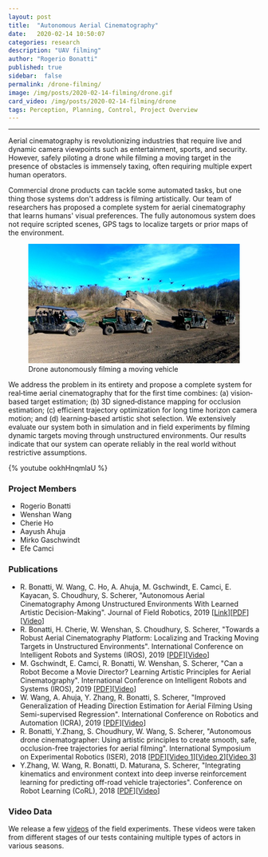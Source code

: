 ```yaml
---
layout: post
title:  "Autonomous Aerial Cinematography"
date:   2020-02-14 10:50:07
categories: research
description: "UAV filming"
author: "Rogerio Bonatti"
published: true
sidebar:  false
permalink: /drone-filming/
image: /img/posts/2020-02-14-filming/drone.gif
card_video: /img/posts/2020-02-14-filming/drone
tags: Perception, Planning, Control, Project Overview
---
```



<hr>
Aerial cinematography is revolutionizing industries that require live and dynamic camera viewpoints such as entertainment, sports, and security. However, safely piloting a drone while filming a moving target in the presence of obstacles is immensely taxing, often requiring multiple expert human operators.

Commercial drone products can tackle some automated tasks, but one thing those systems don't address is filming artistically. Our team of researchers has proposed a complete system for aerial cinematography that learns humans' visual preferences. The fully autonomous system does not require scripted scenes, GPS tags to localize targets or prior maps of the environment.


<figure>
 <img src="/img/posts/2020-02-14-filming/lapse_car_web.jpg" alt="Drone filming" />
 <figcaption>
 Drone autonomously filming a moving vehicle
 </figcaption>
</figure>

We address the problem in its entirety and propose a complete system for real‐time aerial cinematography that for the first time combines: (a) vision‐based target estimation; (b) 3D signed‐distance mapping for occlusion estimation; (c) efficient trajectory optimization for long time horizon camera motion; and (d) learning‐based artistic shot selection. We extensively evaluate our system both in simulation and in field experiments by filming dynamic targets moving through unstructured environments. Our results indicate that our system can operate reliably in the real world without restrictive assumptions.

{% youtube ookhHnqmlaU %}






### Project Members
* Rogerio Bonatti
* Wenshan Wang
* Cherie Ho
* Aayush Ahuja
* Mirko Gaschwindt
* Efe Camci

### Publications



* R. Bonatti, W. Wang, C. Ho, A. Ahuja, M. Gschwindt, E. Camci, E. Kayacan, S. Choudhury, S. Scherer, "Autonomous Aerial Cinematography Among Unstructured Environments With Learned Artistic Decision-Making". Journal of Field Robotics, 2019 [[Link](https://onlinelibrary.wiley.com/doi/epdf/10.1002/rob.21931)][[PDF](https://www.cs.cmu.edu/~rbonatti/files/bonatti_jfr.pdf)][[Video](https://youtu.be/ookhHnqmlaU)]
* R. Bonatti, H. Cherie, W. Wenshan, S. Choudhury, S. Scherer, "Towards a Robust Aerial Cinematography Platform: Localizing and Tracking Moving Targets in Unstructured Environments". International Conference on Intelligent Robots and Systems (IROS), 2019 [[PDF](https://arxiv.org/abs/1904.02319)][[Video](https://youtu.be/ZE9MnCVmumc)]
* M. Gschwindt, E. Camci, R. Bonatti, W. Wenshan, S. Scherer, "Can a Robot Become a Movie Director? Learning Artistic Principles for Aerial Cinematography". International Conference on Intelligent Robots and Systems (IROS), 2019 [[PDF](https://arxiv.org/abs/1904.02579)][[Video](https://youtu.be/qmVw6mfyEmw)]
* W. Wang, A. Ahuja, Y. Zhang, R. Bonatti, S. Scherer, "Improved Generalization of Heading Direction Estimation for Aerial Filming Using Semi-supervised Regression". International Conference on Robotics and Automation (ICRA), 2019 [[PDF](https://arxiv.org/abs/1903.11174)][[Video](https://youtu.be/-UVSXSxtKN4)]
* R. Bonatti, Y.Zhang, S. Choudhury, W. Wang, S. Scherer, "Autonomous drone cinematographer: Using artistic principles to create smooth, safe, occlusion-free trajectories for aerial filming". International Symposium on Experimental Robotics (ISER), 2018 [[PDF](https://arxiv.org/abs/1808.09563)][[Video 1](https://youtu.be/oIVfeVBJK-o)][[Video 2](https://youtu.be/QX73nBBwd28)][[Video 3](https://youtu.be/XRL07MBLwHk)]
* Y.Zhang, W. Wang, R. Bonatti, D. Maturana, S. Scherer, "Integrating kinematics and environment context into deep inverse reinforcement learning for predicting off-road vehicle trajectories". Conference on Robot Learning (CoRL), 2018 [[PDF](https://arxiv.org/abs/1810.07225)][[Video](https://youtu.be/PQfPF0_KOyQ)]


### Video Data

We release a few [videos](https://cmu.box.com/s/pvwepmiyrgj9n49hexnr7qyoic9ld7yx) of the field experiments. These videos were taken from different stages of our tests containing multiple types of actors in various seasons.   